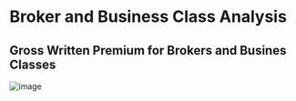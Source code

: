 # Broker and Business Class Analysis

## Gross Written Premium for Brokers and Busines Classes

![image](https://github.com/user-attachments/assets/9431f1ee-2abc-4c7a-b129-dc1deec210d8)

